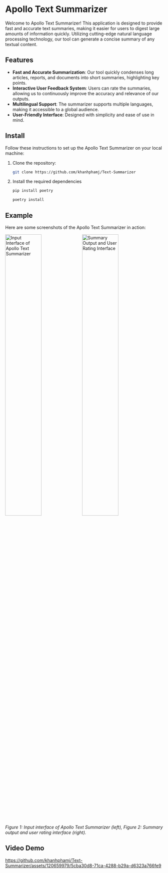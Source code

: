 # Apollo Text Summarizer

Welcome to Apollo Text Summarizer! This application is designed to provide fast and accurate text summaries, making it easier for users to digest large amounts of information quickly. Utilizing cutting-edge natural language processing technology, our tool can generate a concise summary of any textual content.

## Features

- **Fast and Accurate Summarization**: Our tool quickly condenses long articles, reports, and documents into short summaries, highlighting key points.
- **Interactive User Feedback System**: Users can rate the summaries, allowing us to continuously improve the accuracy and relevance of our outputs.
- **Multilingual Support**: The summarizer supports multiple languages, making it accessible to a global audience.
- **User-Friendly Interface**: Designed with simplicity and ease of use in mind.

## Install

Follow these instructions to set up the Apollo Text Summarizer on your local machine:

1. Clone the repository:
   ```bash
   git clone https://github.com/khanhphamj/Text-Summarizer

2. Install the required dependencies
   ```bash
   pip install poetry
   ```
   ```bash
   poetry install
   ```
## Example

Here are some screenshots of the Apollo Text Summarizer in action:

<p float="left">
  <img src="https://github.com/khanhphamj/Text-Summarizer/assets/120659979/9b35ffbd-485f-4bcb-9090-668b252c5094" width="48%" alt="Input Interface of Apollo Text Summarizer" />
  <img src="https://github.com/khanhphamj/Text-Summarizer/assets/120659979/85d33ad6-13cb-4631-9062-7b8d86da4e7f" width="48%" alt="Summary Output and User Rating Interface" />
</p>

*Figure 1: Input interface of Apollo Text Summarizer (left), Figure 2: Summary output and user rating interface (right).*

## Video Demo

https://github.com/khanhphamj/Text-Summarizer/assets/120659979/5cba30d8-71ca-4288-b29a-d6323a766fe9

